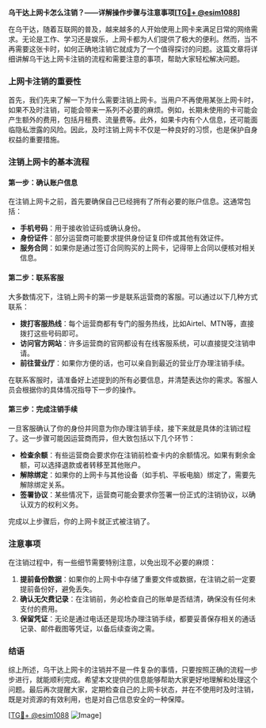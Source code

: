 **乌干达上网卡怎么注销？——详解操作步骤与注意事项[[TG💪+ @esim1088](https://t.me/s/esim1088)]**

在乌干达，随着互联网的普及，越来越多的人开始使用上网卡来满足日常的网络需求。无论是工作、学习还是娱乐，上网卡都为人们提供了极大的便利。然而，当不再需要这张卡时，如何正确地注销它就成为了一个值得探讨的问题。这篇文章将详细讲解乌干达上网卡注销的流程和需要注意的事项，帮助大家轻松解决问题。

### 上网卡注销的重要性

首先，我们先来了解一下为什么需要注销上网卡。当用户不再使用某张上网卡时，如果不及时注销，可能会带来一系列不必要的麻烦。例如，长期未使用的卡可能会产生额外的费用，包括月租费、流量费等。此外，如果卡内有个人信息，还可能面临隐私泄露的风险。因此，及时注销上网卡不仅是一种良好的习惯，也是保护自身权益的重要措施。

### 注销上网卡的基本流程

#### 第一步：确认账户信息

在注销上网卡之前，首先要确保自己已经拥有了所有必要的账户信息。这通常包括：

- **手机号码**：用于接收验证码或确认身份。
- **身份证件**：部分运营商可能要求提供身份证复印件或其他有效证件。
- **服务合同**：如果你是通过签订合同购买的上网卡，记得带上合同以便核对相关信息。

#### 第二步：联系客服

大多数情况下，注销上网卡的第一步是联系运营商的客服。可以通过以下几种方式联系：

- **拨打客服热线**：每个运营商都有专门的服务热线，比如Airtel、MTN等，直接拨打这些号码即可。
- **访问官方网站**：许多运营商的官网都设有在线客服系统，可以直接提交注销申请。
- **前往营业厅**：如果你方便的话，也可以亲自到最近的营业厅办理注销手续。

在联系客服时，请准备好上述提到的所有必要信息，并清楚表达你的需求。客服人员会根据你的具体情况指导下一步的操作。

#### 第三步：完成注销手续

一旦客服确认了你的身份并同意为你办理注销手续，接下来就是具体的注销过程了。这一步骤可能因运营商而异，但大致包括以下几个环节：

- **检查余额**：有些运营商会要求你在注销前检查卡内的余额情况。如果有剩余金额，可以选择退款或者转移至其他账户。
- **解除绑定**：如果你的上网卡与其他设备（如手机、平板电脑）绑定了，需要先解除绑定关系。
- **签署协议**：某些情况下，运营商可能会要求你签署一份正式的注销协议，以确认双方的权利义务。

完成以上步骤后，你的上网卡就正式被注销了。

### 注意事项

在注销过程中，有一些细节需要特别注意，以免出现不必要的麻烦：

1. **提前备份数据**：如果你的上网卡中存储了重要文件或数据，在注销之前一定要提前备份好，避免丢失。
2. **确认无欠费记录**：在注销前，务必检查自己的账单是否结清，确保没有任何未支付的费用。
3. **保留凭证**：无论是通过电话还是现场办理注销手续，都要妥善保存相关的通话记录、邮件截图等凭证，以备后续查询之需。

### 结语

综上所述，乌干达上网卡的注销并不是一件复杂的事情，只要按照正确的流程一步步进行，就能顺利完成。希望本文提供的信息能够帮助大家更好地理解和处理这个问题。最后再次提醒大家，定期检查自己的上网卡状态，并在不使用时及时注销，既是对资源的有效利用，也是对自己信息安全的一种保障。

[[TG💪+ @esim1088](https://t.me/s/esim1088) ![Image](https://i.postimg.cc/4NQfJmqS/Snipaste-2025-05-13-00-14-12.png)]